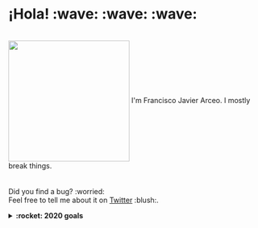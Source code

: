 <p>
  <samp>
    <h1>¡Hola! :wave: :wave: :wave:</h1>
    <br>
    <img src="https://media.giphy.com/media/Cmr1OMJ2FN0B2/giphy.gif" width="240px" align="center">
    I'm Francisco Javier Arceo. I mostly break things.
    <br>
    <br><br>Did you find a bug? :worried: 
    <br>Feel free to tell me about it on <a href="https://twitter.com/franciscojarceo">Twitter</a> :blush:.
  </samp>
</p>

<details>
  <summary><b>:rocket: 2020 goals</b></summary>
  <ul>
    <li>Build more things</li>
    <li>Learn more things</li>
    <li>Break more things :)</li>
  </ul>
</details>
